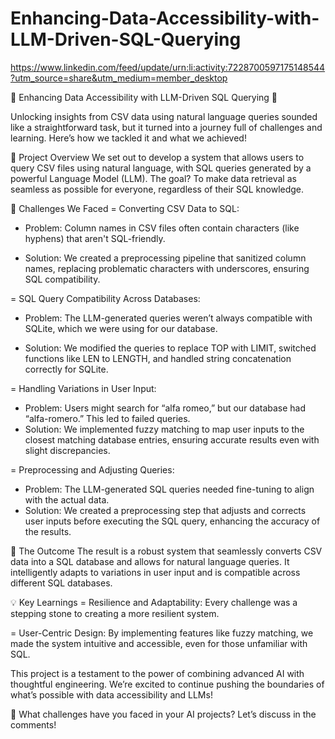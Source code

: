 # Enhancing-Data-Accessibility-with-LLM-Driven-SQL-Querying

https://www.linkedin.com/feed/update/urn:li:activity:7228700597175148544?utm_source=share&utm_medium=member_desktop

🌟 Enhancing Data Accessibility with LLM-Driven SQL Querying 🌟

Unlocking insights from CSV data using natural language queries sounded like a straightforward task, but it turned into a journey full of challenges and learning. Here’s how we tackled it and what we achieved!

🚀 Project Overview
We set out to develop a system that allows users to query CSV files using natural language, with SQL queries generated by a powerful Language Model (LLM). The goal? To make data retrieval as seamless as possible for everyone, regardless of their SQL knowledge.

🧠 Challenges We Faced
= Converting CSV Data to SQL:
 - Problem: Column names in CSV files often contain characters (like hyphens) that aren't SQL-friendly.

 - Solution: We created a preprocessing pipeline that sanitized column names, replacing problematic characters with underscores, ensuring SQL compatibility.

= SQL Query Compatibility Across Databases:
 - Problem: The LLM-generated queries weren’t always compatible with SQLite, which we were using for our database.

 - Solution: We modified the queries to replace TOP with LIMIT, switched functions like LEN to LENGTH, and handled string concatenation correctly for SQLite.

= Handling Variations in User Input:
 - Problem: Users might search for “alfa romeo,” but our database had “alfa-romero.” This led to failed queries.
 - Solution: We implemented fuzzy matching to map user inputs to the closest matching database entries, ensuring accurate results even with slight discrepancies.

= Preprocessing and Adjusting Queries:
 - Problem: The LLM-generated SQL queries needed fine-tuning to align with the actual data.
 - Solution: We created a preprocessing step that adjusts and corrects user inputs before executing the SQL query, enhancing the accuracy of the results.

🌟 The Outcome
The result is a robust system that seamlessly converts CSV data into a SQL database and allows for natural language queries. It intelligently adapts to variations in user input and is compatible across different SQL databases.

💡 Key Learnings
= Resilience and Adaptability: 
Every challenge was a stepping stone to creating a more resilient system.

= User-Centric Design: 
By implementing features like fuzzy matching, we made the system intuitive and accessible, even for those unfamiliar with SQL.

This project is a testament to the power of combining advanced AI with thoughtful engineering. We’re excited to continue pushing the boundaries of what’s possible with data accessibility and LLMs!

💬 What challenges have you faced in your AI projects? Let’s discuss in the comments!
